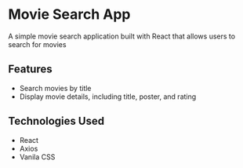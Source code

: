 # Movie Search App

A simple movie search application built with React that allows users to search for movies

## Features

-  Search movies by title
-  Display movie details, including title, poster, and rating

## Technologies Used

-  React
-  Axios
-  Vanila CSS
